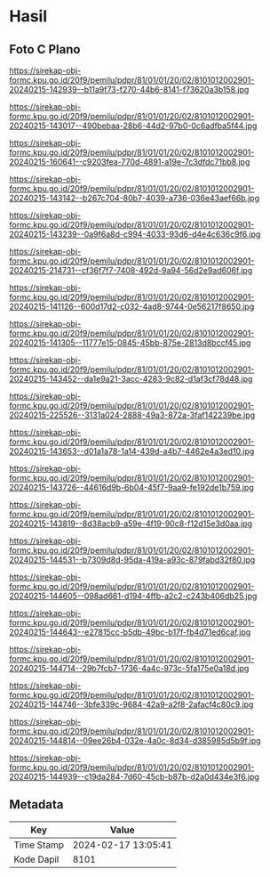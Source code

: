 # Hasil

## Foto C Plano

https://sirekap-obj-formc.kpu.go.id/20f9/pemilu/pdpr/81/01/01/20/02/8101012002901-20240215-142939--b11a9f73-f270-44b6-8141-f73620a3b158.jpg

https://sirekap-obj-formc.kpu.go.id/20f9/pemilu/pdpr/81/01/01/20/02/8101012002901-20240215-143017--490bebaa-28b6-44d2-97b0-0c6adfba5f44.jpg

https://sirekap-obj-formc.kpu.go.id/20f9/pemilu/pdpr/81/01/01/20/02/8101012002901-20240215-160641--c9203fea-770d-4891-a19e-7c3dfdc71bb8.jpg

https://sirekap-obj-formc.kpu.go.id/20f9/pemilu/pdpr/81/01/01/20/02/8101012002901-20240215-143142--b267c704-80b7-4039-a736-036e43aef66b.jpg

https://sirekap-obj-formc.kpu.go.id/20f9/pemilu/pdpr/81/01/01/20/02/8101012002901-20240215-143239--0a9f6a8d-c994-4033-93d6-d4e4c636c9f6.jpg

https://sirekap-obj-formc.kpu.go.id/20f9/pemilu/pdpr/81/01/01/20/02/8101012002901-20240215-214731--cf36f7f7-7408-492d-9a94-56d2e9ad606f.jpg

https://sirekap-obj-formc.kpu.go.id/20f9/pemilu/pdpr/81/01/01/20/02/8101012002901-20240215-141126--600d17d2-c032-4ad8-9744-0e56217f8650.jpg

https://sirekap-obj-formc.kpu.go.id/20f9/pemilu/pdpr/81/01/01/20/02/8101012002901-20240215-141305--11777e15-0845-45bb-875e-2813d8bccf45.jpg

https://sirekap-obj-formc.kpu.go.id/20f9/pemilu/pdpr/81/01/01/20/02/8101012002901-20240215-143452--da1e9a21-3acc-4283-9c82-d1af3cf78d48.jpg

https://sirekap-obj-formc.kpu.go.id/20f9/pemilu/pdpr/81/01/01/20/02/8101012002901-20240215-225526--3131a024-2888-49a3-872a-3faf142239be.jpg

https://sirekap-obj-formc.kpu.go.id/20f9/pemilu/pdpr/81/01/01/20/02/8101012002901-20240215-143653--d01a1a78-1a14-439d-a4b7-4462e4a3ed10.jpg

https://sirekap-obj-formc.kpu.go.id/20f9/pemilu/pdpr/81/01/01/20/02/8101012002901-20240215-143726--44616d9b-6b04-45f7-9aa9-fe192de1b759.jpg

https://sirekap-obj-formc.kpu.go.id/20f9/pemilu/pdpr/81/01/01/20/02/8101012002901-20240215-143819--8d38acb9-a59e-4f19-90c8-f12d15e3d0aa.jpg

https://sirekap-obj-formc.kpu.go.id/20f9/pemilu/pdpr/81/01/01/20/02/8101012002901-20240215-144531--b7309d8d-95da-419a-a93c-879fabd32f80.jpg

https://sirekap-obj-formc.kpu.go.id/20f9/pemilu/pdpr/81/01/01/20/02/8101012002901-20240215-144605--098ad661-d194-4ffb-a2c2-c243b406db25.jpg

https://sirekap-obj-formc.kpu.go.id/20f9/pemilu/pdpr/81/01/01/20/02/8101012002901-20240215-144643--e27815cc-b5db-49bc-b17f-fb4d71ed6caf.jpg

https://sirekap-obj-formc.kpu.go.id/20f9/pemilu/pdpr/81/01/01/20/02/8101012002901-20240215-144714--29b7fcb7-1736-4a4c-973c-5fa175e0a18d.jpg

https://sirekap-obj-formc.kpu.go.id/20f9/pemilu/pdpr/81/01/01/20/02/8101012002901-20240215-144746--3bfe339c-9684-42a9-a2f8-2afacf4c80c9.jpg

https://sirekap-obj-formc.kpu.go.id/20f9/pemilu/pdpr/81/01/01/20/02/8101012002901-20240215-144814--09ee26b4-032e-4a0c-8d34-d385985d5b9f.jpg

https://sirekap-obj-formc.kpu.go.id/20f9/pemilu/pdpr/81/01/01/20/02/8101012002901-20240215-144939--c19da284-7d60-45cb-b87b-d2a0d434e3f6.jpg


## Metadata

| Key        | Value               |
| ---------- | ------------------- |
| Time Stamp | 2024-02-17 13:05:41 |
| Kode Dapil | 8101                |



